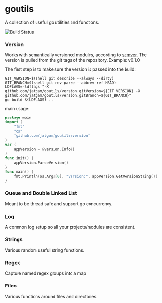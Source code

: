 # goutils
A collection of useful go utilities and functions.

[![Build Status](https://travis-ci.org/jatgam/goutils.svg?branch=master)](https://travis-ci.org/jatgam/goutils)

### Version
Works with semantically versioned modules, according to [semver](https://semver.org/). The version is pulled from the git tags of the repository. Example: v0.1.0

The first step is to make sure the version is passed into the build:
```shell
GIT_VERSION=$(shell git describe --always --dirty)
GIT_BRANCH=$(shell git rev-parse --abbrev-ref HEAD)
LDFLAGS=-ldflags "-X github.com/jatgam/goutils/version.gitVersion=${GIT_VERSION} -X github.com/jatgam/goutils/version.gitBranch=${GIT_BRANCH}"
go build ${LDFLAGS} ...
```

main usage:
```go
package main
import (
    "fmt"
    "os"
    "github.com/jatgam/goutils/version"
)
var (
    appVersion = &version.Info{}
)
func init() {
    appVersion.ParseVersion()
}
func main() {
    fmt.Println(os.Args[0], "version:", appVersion.GetVersionString())
}
```

### Queue and Double Linked List
Meant to be thread safe and support go concurrency.

### Log
A common log setup so all your projects/modules are consistent.

### Strings
Various random useful string functions.

### Regex
Capture named regex groups into a map

### Files
Various functions around files and directories.
